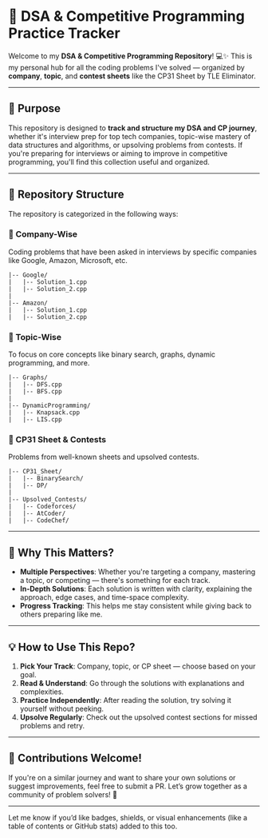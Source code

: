 

# 🚀 DSA & Competitive Programming Practice Tracker

Welcome to my **DSA & Competitive Programming Repository**! 💻✨
This is my personal hub for all the coding problems I've solved — organized by **company**, **topic**, and **contest sheets** like the CP31 Sheet by TLE Eliminator.

---

## 🎯 Purpose

This repository is designed to **track and structure my DSA and CP journey**, whether it's interview prep for top tech companies, topic-wise mastery of data structures and algorithms, or upsolving problems from contests.
If you're preparing for interviews or aiming to improve in competitive programming, you'll find this collection useful and organized.

---

## 📁 Repository Structure

The repository is categorized in the following ways:

### 📌 Company-Wise

Coding problems that have been asked in interviews by specific companies like Google, Amazon, Microsoft, etc.

```
|-- Google/
|   |-- Solution_1.cpp
|   |-- Solution_2.cpp
|
|-- Amazon/
|   |-- Solution_1.cpp
|   |-- Solution_2.cpp
```

### 📘 Topic-Wise

To focus on core concepts like binary search, graphs, dynamic programming, and more.

```
|-- Graphs/
|   |-- DFS.cpp
|   |-- BFS.cpp
|
|-- DynamicProgramming/
|   |-- Knapsack.cpp
|   |-- LIS.cpp
```

### 🧾 CP31 Sheet & Contests

Problems from well-known sheets and upsolved contests.

```
|-- CP31_Sheet/
|   |-- BinarySearch/
|   |-- DP/
|
|-- Upsolved_Contests/
|   |-- Codeforces/
|   |-- AtCoder/
|   |-- CodeChef/
```

---

## 🌟 Why This Matters?

* **Multiple Perspectives**: Whether you're targeting a company, mastering a topic, or competing — there's something for each track.
* **In-Depth Solutions**: Each solution is written with clarity, explaining the approach, edge cases, and time-space complexity.
* **Progress Tracking**: This helps me stay consistent while giving back to others preparing like me.

---

## 💡 How to Use This Repo?

1. **Pick Your Track**: Company, topic, or CP sheet — choose based on your goal.
2. **Read & Understand**: Go through the solutions with explanations and complexities.
3. **Practice Independently**: After reading the solution, try solving it yourself without peeking.
4. **Upsolve Regularly**: Check out the upsolved contest sections for missed problems and retry.

---

## 🤝 Contributions Welcome!

If you're on a similar journey and want to share your own solutions or suggest improvements, feel free to submit a PR. Let’s grow together as a community of problem solvers! 🚀

---

Let me know if you’d like badges, shields, or visual enhancements (like a table of contents or GitHub stats) added to this too.
